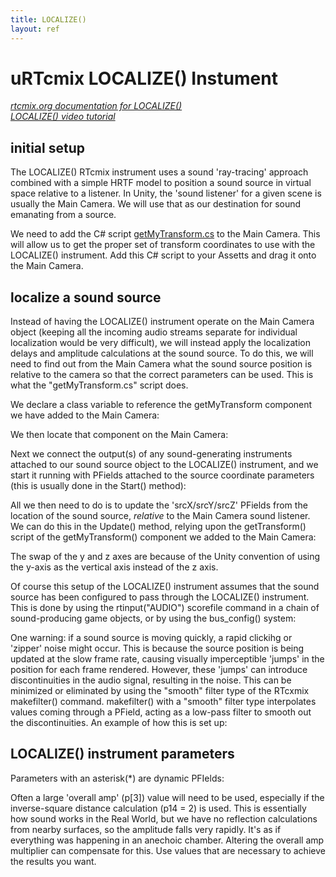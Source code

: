 ```yaml
---
title: LOCALIZE()
layout: ref
---
```


# uRTcmix LOCALIZE() Instument

*[rtcmix.org documentation for
LOCALIZE()](https://rtcmix.org/reference/instruments/LOCALIZE.html)*  
*[LOCALIZE() video tutorial](https://rtcmix.org/urtcmix/videotutorials.php#localize)*  
  

## initial setup

The LOCALIZE() RTcmix instrument uses a sound 'ray-tracing' approach
combined with a simple HRTF model to position a sound source in virtual
space relative to a listener. In Unity, the 'sound listener' for a given
scene is usually the Main Camera. We will use that as our destination
for sound emanating from a source.

We need to add the C# script [getMyTransform.cs](getMyTransform.cs) to
the Main Camera. This will allow us to get the proper set of transform
coordinates to use with the LOCALIZE() instrument. Add this C# script to
your Assetts and drag it onto the Main Camera.  
  
  

## localize a sound source

Instead of having the LOCALIZE() instrument operate on the Main Camera
object (keeping all the incoming audio streams separate for individual
localization would be very difficult), we will instead apply the
localization delays and amplitude calculations at the sound source. To
do this, we will need to find out from the Main Camera what the sound
source position is relative to the camera so that the correct parameters
can be used. This is what the "getMyTransform.cs" script does.

We declare a class variable to reference the getMyTransform component we
have added to the Main Camera:

We then locate that component on the Main Camera:

Next we connect the output(s) of any sound-generating instruments
attached to our sound source object to the LOCALIZE() instrument, and we
start it running with PFields attached to the source coordinate
parameters (this is usually done in the Start() method):

All we then need to do is to update the 'srcX/srcY/srcZ' PFields from
the location of the sound source, *relative* to the Main Camera sound
listener. We can do this in the Update() method, relying upon the
getTransform() script of the getMyTransform() component we added to the
Main Camera:

The swap of the y and z axes are because of the Unity convention of
using the y-axis as the vertical axis instead of the z axis.

Of course this setup of the LOCALIZE() instrument assumes that the sound
source has been configured to pass through the LOCALIZE() instrument.
This is done by using the rtinput("AUDIO") scorefile command in a chain
of sound-producing game objects, or by using the bus_config() system:

One warning: if a sound source is moving quickly, a rapid clickihg or
'zipper' noise might occur. This is because the source position is being
updated at the slow frame rate, causing visually imperceptible 'jumps'
in the position for each frame rendered. However, these 'jumps' can
introduce discontinuities in the audio signal, resulting in the noise.
This can be minimized or eliminated by using the "smooth" filter type of
the RTcxmix makefilter() command. makefilter() with a "smooth" filter
type interpolates values coming through a PField, acting as a low-pass
filter to smooth out the discontinuities. An example of how this is set
up:

## LOCALIZE() instrument parameters

Parameters with an asterisk(\*) are dynamic PFIelds:

Often a large 'overall amp' (p\[3\]) value will need to be used,
especially if the inverse-square distance calculation (p14 = 2) is used.
This is essentially how sound works in the Real World, but we have no
reflection calculations from nearby surfaces, so the amplitude falls
very rapidly. It's as if everything was happening in an anechoic
chamber. Altering the overall amp multiplier can compensate for this.
Use values that are necessary to achieve the results you want.
